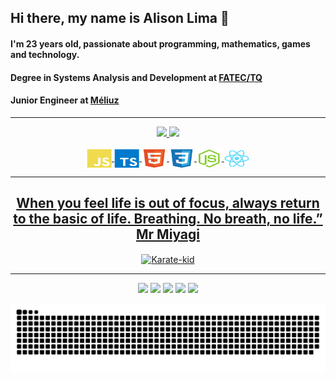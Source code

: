 ## Hi there, my name is Alison Lima 👋

#### I'm 23 years old, passionate about programming, mathematics, games and technology.

#### Degree in Systems Analysis and Development at [FATEC/TQ](http://www.fatectq.edu.br/analise-e-desenvolvimento-de-sistemas)

#### Junior Engineer at [Méliuz](https://github.com/meliuz)

<hr/>

<center>

 <div>
  <a href="https://github.com/alisonglima">
  <img height="180em" src="https://github-readme-stats.vercel.app/api?username=alisonglima&show_icons=true&theme=dark&include_all_commits=true&count_private=true"/>
  <img height="180em" src="https://github-readme-stats.vercel.app/api/top-langs/?username=alisonglima&layout=compact&langs_count=7&theme=dark"/>
</div>
<div style="display: inline_block"><br>
  <img align="center" alt="Alison-Js" height="30" width="40" src="https://raw.githubusercontent.com/devicons/devicon/master/icons/javascript/javascript-plain.svg">
  <img align="center" alt="Alison-Ts" height="30" width="40" src="https://raw.githubusercontent.com/devicons/devicon/master/icons/typescript/typescript-plain.svg">
  <img align="center" alt="Alison-HTML" height="30" width="40" src="https://raw.githubusercontent.com/devicons/devicon/master/icons/html5/html5-original.svg">
  <img align="center" alt="Alison-CSS" height="30" width="40" src="https://raw.githubusercontent.com/devicons/devicon/master/icons/css3/css3-original.svg">
  <img align="center" alt="Alison-Node" height="30" width="40" src="https://raw.githubusercontent.com/devicons/devicon/master/icons/nodejs/nodejs-original.svg">
  <img align="center" alt="Alison-React" height="30" width="40" src="https://raw.githubusercontent.com/devicons/devicon/master/icons/react/react-original.svg">
  <!-- <img align="center" alt="Alison-Darth" height="30" width="40" src="https://raw.githubusercontent.com/devicons/devicon/master/icons/dart/dart-original.svg"> -->
  <!-- <img align="center" alt="Alison-Flutter" height="30" width="40" src="https://raw.githubusercontent.com/devicons/devicon/master/icons/flutter/flutter-original.svg"> -->
  <!-- <img align="center" alt="Alison-Swift" height="30" width="40" src="https://raw.githubusercontent.com/devicons/devicon/master/icons/swift/swift-original.svg"> -->
 <!-- <img align="center" alt="Alison-Elixir" height="30" width="40" src="https://raw.githubusercontent.com/devicons/devicon/master/icons/elixir/elixir-original.svg"> -->
 <!-- <img align="center" alt="Alison-Rust" height="30" width="40" src="https://raw.githubusercontent.com/devicons/devicon/master/icons/rust/rust-plain.svg"> -->
 <!-- <img align="center" alt="Alison-Python" height="30" width="40" src="https://raw.githubusercontent.com/devicons/devicon/master/icons/python/python-original.svg"> -->
 <!-- <img align="center" alt="Alison-Go" height="30" width="40" src="https://raw.githubusercontent.com/devicons/devicon/master/icons/go/go-original.svg"> -->
 
<br> 
 
</div>
 
 <hr/>
 
   ## When you feel life is out of focus, always return to the basic of life. Breathing. No breath, no life.” Mr Miyagi
  <div>
    <img align="center" justify="center" alt="Karate-kid" src="http://4.bp.blogspot.com/-POPiFkzj4PY/U_s4tblyqSI/AAAAAAAALGQ/uvum9wR8bk8/s1600/Karate%2BKid%2B1.gif">
  </div>
 
 <hr/>
 
 <div> 
  <a href="https://instagram.com/alisonglima" target="_blank"><img src="https://img.shields.io/badge/-Instagram-%23E4405F?style=for-the-badge&logo=instagram&logoColor=white" target="_blank"></a>
  <a href="https://twitter.com/alisonglima" target="_blank"><img src="https://img.shields.io/badge/Twitter-1DA1F2?style=for-the-badge&logo=twitter&logoColor=white" target="_blank"></a>
  <a href = "mailto:alisinhogustavo.lima@gmail.com"><img src="https://img.shields.io/badge/-Gmail-%23333?style=for-the-badge&logo=gmail&logoColor=white" target="_blank"></a>
  <a href = "mailto:alisonlima2@hotmail.com"><img src="https://img.shields.io/badge/Outlook-0078D4?style=for-the-badge&logo=microsoft-outlook&logoColor=white" target="_blank"></a>
  <a href="https://www.linkedin.com/in/alisonglima" target="_blank"><img src="https://img.shields.io/badge/-LinkedIn-%230077B5?style=for-the-badge&logo=linkedin&logoColor=white" target="_blank"></a>

![Snake animation](https://github.com/alisonglima/alisonglima/blob/master/github-contribution-grid-snake.svg)

</div>
 
 </center>
